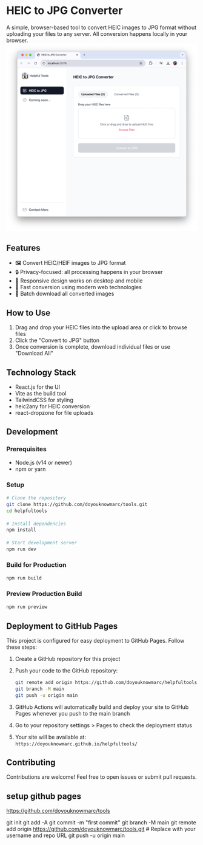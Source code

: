 # HEIC to JPG Converter

A simple, browser-based tool to convert HEIC images to JPG format without uploading your files to any server. All conversion happens locally in your browser.
![HEIC2JPG.png](HEIC2JPG.png "User Interface: 1")

## Features

- 🖼️ Convert HEIC/HEIF images to JPG format
- 🔒 Privacy-focused: all processing happens in your browser
- 📱 Responsive design works on desktop and mobile
- 🚀 Fast conversion using modern web technologies
- 💾 Batch download all converted images

## How to Use

1. Drag and drop your HEIC files into the upload area or click to browse files
2. Click the "Convert to JPG" button
3. Once conversion is complete, download individual files or use "Download All"

## Technology Stack

- React.js for the UI
- Vite as the build tool
- TailwindCSS for styling
- heic2any for HEIC conversion
- react-dropzone for file uploads

## Development

### Prerequisites

- Node.js (v14 or newer)
- npm or yarn

### Setup

```bash
# Clone the repository
git clone https://github.com/doyouknowmarc/tools.git
cd helpfultools

# Install dependencies
npm install

# Start development server
npm run dev
```

### Build for Production

```bash
npm run build
```

### Preview Production Build

```bash
npm run preview
```

## Deployment to GitHub Pages

This project is configured for easy deployment to GitHub Pages. Follow these steps:

1. Create a GitHub repository for this project

2. Push your code to the GitHub repository:
   ```bash
   git remote add origin https://github.com/doyouknowmarc/helpfultools.git
   git branch -M main
   git push -u origin main
   ```

3. GitHub Actions will automatically build and deploy your site to GitHub Pages whenever you push to the main branch

4. Go to your repository settings > Pages to check the deployment status

5. Your site will be available at: `https://doyouknowmarc.github.io/helpfultools/`

## Contributing

Contributions are welcome! Feel free to open issues or submit pull requests.


## setup github pages
https://github.com/doyouknowmarc/tools

git init
git add -A
git commit -m "first commit" 
git branch -M main 
git remote add origin https://github.com/doyouknowmarc/tools.git # Replace with your username and repo URL
git push -u origin main